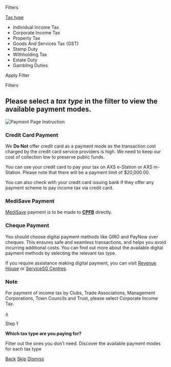 Filters

[Tax type](https://www.iras.gov.sg/quick-links/payments#)

- Individual Income Tax
- Corporate Income Tax
- Property Tax
- Goods And Services Tax (GST)
- Stamp Duty
- Withholding Tax
- Estate Duty
- Gambling Duties

Apply Filter

Filters

## Please select a **_tax type_** in the filter to view the  available payment modes.

![Payment Page Instruction](https://www.iras.gov.sg/media/images/default-source/uploadedimages/payment-info.jpg?sfvrsn=dfbecfce_6)

### Credit Card Payment

We **Do Not** offer credit card as a payment mode as the transaction cost charged by the credit card service providers is high. We need to keep our cost of collection low to preserve public funds.


You can use your credit card to pay your tax on AXS e-Station or AXS m-Station. Please note that there will be a payment limit of $20,000.00.


You can also check with your credit card issuing bank if they offer any payment scheme to pay income tax via credit card.

### MediSave Payment

[MediSave](https://www.iras.gov.sg/taxes/individual-income-tax/basics-of-individual-income-tax/tax-reliefs-rebates-and-deductions/tax-reliefs/compulsory-and-voluntary-medisave-contributions "Compulsory and Voluntary Medisave Contributions") payment is to be made to [**CPFB**](https://www.cpf.gov.sg/member/faq/growing-your-savings/self-employed-scheme) directly.

### Cheque Payment

You should choose digital payment methods like GIRO and PayNow over cheques. This ensures safe and seamless transactions, and helps you avoid incurring additional costs. You can find out more about the available digital payment methods by selecting the relevant tax type.

If you require assistance making digital payment, you can visit [Revenue House](https://www.iras.gov.sg/contact-us/locate-us) or [ServiceSG Centres](https://www.psd.gov.sg/servicesg/).

### Note

For payment of income tax by Clubs, Trade Associations, Management Corporations, Town Councils and Trust, please select Corporate Income Tax.

[×](https://www.iras.gov.sg/quick-links/payments#)

Step 1

**Which tax type are you paying for?**

Filter out the ones you don’t need. Discover the available payment modes for each tax type

[Back](https://www.iras.gov.sg/quick-links/payments#) [Skip](https://www.iras.gov.sg/quick-links/payments#) [Dismiss](https://www.iras.gov.sg/quick-links/payments#)